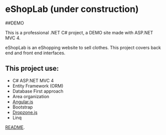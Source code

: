 # eShopLab (under construction)

##DEMO

This is a professional .NET C# project, a DEMO site made with ASP.NET MVC 4.

eShopLab is an eShopping website to sell clothes. This project covers back end and front end interfaces.

## This project use:
-	C# ASP.NET MVC 4
-	Entity Framework (ORM)
-	Database First approach
-	Area organization
-	[Angular.js](https://angularjs.org/)
-	Bootstrap
-	[Dropzone.js](http://www.dropzonejs.com)
-	Linq


[README](https://github.com/amorel/eShopLab).





